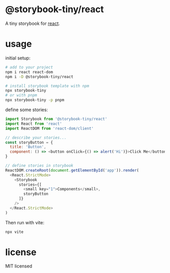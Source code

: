 # @storybook-tiny/react

A tiny storybook for [react][].

# usage

initial setup:

```sh
# add to your project
npm i react react-dom
npm i -D @storybook-tiny/react

# install storybook template with npm
npx storybook-tiny
# or with pnpm
npx storybook-tiny -p pnpm
```

define some stories:

```js 
import Storybook from '@storybook-tiny/react'
import React from 'react'
import ReactDOM from 'react-dom/client'

// describe your stories...
const storyButton = {
  title: 'Button',
  component: () => <button onClick={() => alert('Hi')}>Click Me</button>
}

// define stories in storybook
ReactDOM.createRoot(document.getElementById('app')).render(
  <React.StrictMode>
    <Storybook
      stories={[
        <small key="1">Components</small>,
        storyButton
      ]}
    />
  </React.StrictMode>
)
```

Then run with vite:

```sh
npx vite
```

# license

MIT licensed

[react]: https://reactjs.org/tutorial/tutorial.html
